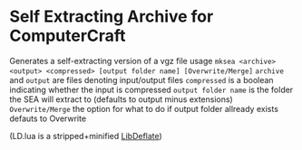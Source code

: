 # Self Extracting Archive for ComputerCraft
Generates a self-extracting version of a vgz file
usage `mksea <archive> <output> <compressed> [output folder name] [Overwrite/Merge]`
`archive` and `output` are files denoting input/output files
`compressed` is a boolean indicating whether the input is compressed
`output folder name` is the folder the SEA will extract to (defaults to output minus extensions)
`Overwrite/Merge` the option for what to do if output folder allready exists defauts to Overwrite

(LD.lua is a stripped+minified [LibDeflate](https://github.com/MCJack123/CC-Archive#libdeflate))
